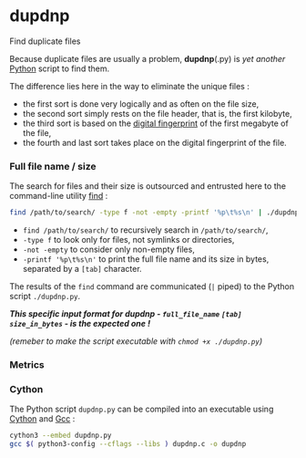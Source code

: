 # dupdnp
Find duplicate files

Because duplicate files are usually a problem, **dupdnp**(.py) is *yet another* [Python](http://python.org/) script to find them.

The difference lies here in the way to eliminate the unique files :
* the first sort is done very logically and as often on the file size,
* the second sort simply rests on the file header, that is, the first kilobyte,
* the third sort is based on the [digital fingerprint](https://en.wikipedia.org/w/index.php?title=Message_digest) of the first megabyte of the file,
* the fourth and last sort takes place on the digital fingerprint of the file.



### Full file name / size

The search for files and their size is outsourced and entrusted here to the command-line utility [find](https://www.gnu.org/software/findutils/manual/html_mono/find.html) :

```bash
find /path/to/search/ -type f -not -empty -printf '%p\t%s\n' | ./dupdnp.py
```
* `find /path/to/search/` to recursively search in `/path/to/search/`,
* `-type f` to look only for files, not symlinks or directories,
* `-not -empty` to consider only non-empty files,
* `-printf '%p\t%s\n'` to print the full file name and its size in bytes, separated by a `[tab]` character.

The results of the `find` command are communicated (`|` piped) to the Python script `./dupdnp.py`.

***This specific input format for dupdnp - `full_file_name` `[tab]` `size_in_bytes` - is the expected one !***

*(remeber to make the script executable with `chmod +x ./dupdnp.py`)*



### Metrics



### Cython

The Python script `dupdnp.py` can be compiled into an executable using [Cython](http://cython.org/) and [Gcc](https://gcc.gnu.org/) :
```bash
cython3 --embed dupdnp.py
gcc $( python3-config --cflags --libs ) dupdnp.c -o dupdnp
```
